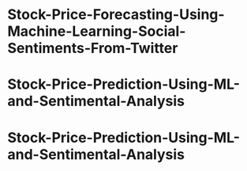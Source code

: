 # Stock-Price-Forecasting-Using-Machine-Learning-Social-Sentiments-From-Twitter
# Stock-Price-Prediction-Using-ML-and-Sentimental-Analysis
# Stock-Price-Prediction-Using-ML-and-Sentimental-Analysis
